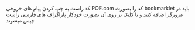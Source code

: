 کد راست به چپ کردن پیام های خروجی POE.com
کد را بصورت bookmarklet باید در مرورگر اضافه کنید و با کلیک بر روی آن بصورت خودکار پاراگراف های فارسی راست چیس میشوند
